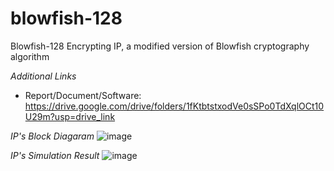# blowfish-128
Blowfish-128 Encrypting IP, a modified version of Blowfish cryptography algorithm

_Additional Links_
- Report/Document/Software: https://drive.google.com/drive/folders/1fKtbtstxodVe0sSPo0TdXqlOCt10U29m?usp=drive_link

_IP's Block Diagaram_
![image](https://github.com/user-attachments/assets/0e8ce553-7a9b-43ff-8797-e7f2ab2528e1)

_IP's Simulation Result_
![image](https://github.com/user-attachments/assets/ecea7438-2bfa-4f8c-bc2a-1d5207d73824)
